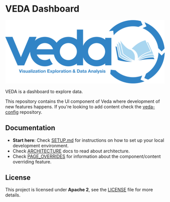 # VEDA Dashboard

![VEDA logo](./docs/media/veda_logo_blue_text_transparent.png)

VEDA is a dashboard to explore data.

This repository contains the UI component of Veda where development of new features happens.
If you're looking to add content check the [veda-config](https://github.com/NASA-IMPACT/veda-config) repository.

## Documentation

- **Start here**: Check [SETUP.md](./docs/SETUP.md) for instructions on how to set up your local development environment.
- Check [ARCHITECTURE](./docs/ARCHITECTURE.md) docs to read about architecture.
- Check [PAGE_OVERRIDES](./docs/PAGE_OVERRIDES.md) for information about the component/content overriding feature.

## License
This project is licensed under **Apache 2**, see the [LICENSE](LICENSE) file for more details.
